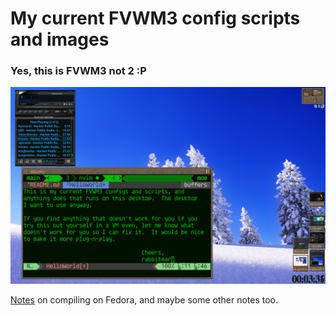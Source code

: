 # My current FVWM3 config scripts and images
### Yes, this is FVWM3 not 2 :P

![Screenshot1](./Pixmap/ss2.png)

[Notes](./dev/Notes.md) on compiling on Fedora, and maybe some other notes too.


